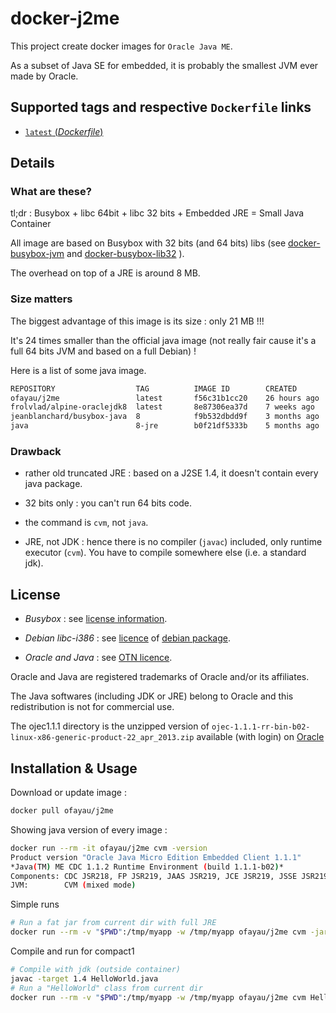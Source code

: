 # docker-j2me

This project create docker images for `Oracle Java ME`.

As a subset of Java SE for embedded, it is probably the smallest JVM ever made by Oracle.

## Supported tags and respective `Dockerfile` links

-	[`latest` (*Dockerfile*)](https://github.com/ofayau/docker-j2me/blob/master/Dockerfile)

## Details

### What are these?

tl;dr : Busybox + libc 64bit + libc 32 bits + Embedded JRE = Small Java Container

All image are based on Busybox with 32 bits (and 64 bits) libs (see [docker-busybox-jvm](https://github.com/ofayau/docker-busybox-jvm) and [docker-busybox-lib32](https://github.com/ofayau/docker-busybox-lib32) ).

The overhead on top of a JRE is around 8 MB.

### Size matters

The biggest advantage of this image is its size : only 21 MB !!!

It's 24 times smaller than the official java image (not really fair cause it's a full 64 bits JVM and based on a full Debian) !

Here is a list of some java image.

```sh
REPOSITORY                  TAG          IMAGE ID        CREATED         VIRTUAL SIZE
ofayau/j2me                 latest       f56c31b1cc20    26 hours ago    21.73 MB
frolvlad/alpine-oraclejdk8  latest       8e87306ea37d    7 weeks ago     170.4 MB
jeanblanchard/busybox-java  8            f9b532dbdd9f    3 months ago    162 MB
java                        8-jre        b0f21df5333b    5 months ago    478.7 MB
```

### Drawback

- rather old truncated JRE : based on a J2SE 1.4, it doesn't contain every java package.

- 32 bits only : you can't run 64 bits code.

- the command is `cvm`, not `java`.

- JRE, not JDK : hence there is no compiler (`javac`) included, only runtime executor (`cvm`). You have to compile somewhere else (i.e. a standard jdk).


## License

- *Busybox* : see [license information](http://www.busybox.net/license.html).

- *Debian libc-i386* : see [licence](http://ftp-master.metadata.debian.org/changelogs/main/g/glibc/glibc_2.19-18_copyright) of [debian package](https://packages.debian.org/jessie/libc6-i386).

- *Oracle and Java* : see [OTN licence](http://www.oracle.com/technetwork/licenses/standard-license-152015.html).

Oracle and Java are registered trademarks of Oracle and/or its affiliates.

The Java softwares (including JDK or JRE) belong to Oracle and this redistribution is not for commercial use.

The ojec1.1.1 directory is the unzipped version of `ojec-1.1.1-rr-bin-b02-linux-x86-generic-product-22_apr_2013.zip` available (with login) on [Oracle](http://www.oracle.com/technetwork/java/embedded/javame/embedded-client/downloads/index.html)


## Installation & Usage

Download or update image :

```sh
docker pull ofayau/j2me
```

Showing java version of every image :

```sh
docker run --rm -it ofayau/j2me cvm -version
Product version "Oracle Java Micro Edition Embedded Client 1.1.1"
*Java(TM) ME CDC 1.1.2 Runtime Environment (build 1.1.1-b02)*
Components: CDC JSR218, FP JSR219, JAAS JSR219, JCE JSR219, JSSE JSR219, RMI JSR66, JDBC JSR169, XML JSR280
JVM:        CVM (mixed mode)
```

Simple runs

```sh
# Run a fat jar from current dir with full JRE
docker run --rm -v "$PWD":/tmp/myapp -w /tmp/myapp ofayau/j2me cvm -jar myFatJar.jar
```

Compile and run for compact1

```sh
# Compile with jdk (outside container)
javac -target 1.4 HelloWorld.java
# Run a "HelloWorld" class from current dir
docker run --rm -v "$PWD":/tmp/myapp -w /tmp/myapp ofayau/j2me cvm HelloWorld.class
```

